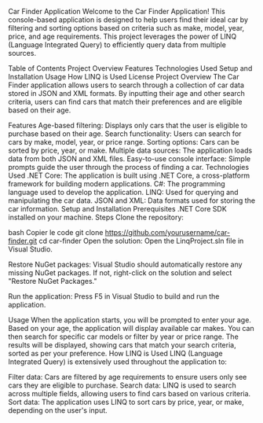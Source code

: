 Car Finder Application
Welcome to the Car Finder Application! This console-based application is designed to help users find their ideal car by filtering and sorting options based on criteria such as make, model, year, price, and age requirements. This project leverages the power of LINQ (Language Integrated Query) to efficiently query data from multiple sources.

Table of Contents
Project Overview
Features
Technologies Used
Setup and Installation
Usage
How LINQ is Used
License
Project Overview
The Car Finder application allows users to search through a collection of car data stored in JSON and XML formats. By inputting their age and other search criteria, users can find cars that match their preferences and are eligible based on their age.

Features
Age-based filtering: Displays only cars that the user is eligible to purchase based on their age.
Search functionality: Users can search for cars by make, model, year, or price range.
Sorting options: Cars can be sorted by price, year, or make.
Multiple data sources: The application loads data from both JSON and XML files.
Easy-to-use console interface: Simple prompts guide the user through the process of finding a car.
Technologies Used
.NET Core: The application is built using .NET Core, a cross-platform framework for building modern applications.
C#: The programming language used to develop the application.
LINQ: Used for querying and manipulating the car data.
JSON and XML: Data formats used for storing the car information.
Setup and Installation
Prerequisites
.NET Core SDK installed on your machine.
Steps
Clone the repository:

bash
Copier le code
git clone https://github.com/yourusername/car-finder.git
cd car-finder
Open the solution: Open the LinqProject.sln file in Visual Studio.

Restore NuGet packages: Visual Studio should automatically restore any missing NuGet packages. If not, right-click on the solution and select "Restore NuGet Packages."

Run the application: Press F5 in Visual Studio to build and run the application.

Usage
When the application starts, you will be prompted to enter your age.
Based on your age, the application will display available car makes.
You can then search for specific car models or filter by year or price range.
The results will be displayed, showing cars that match your search criteria, sorted as per your preference.
How LINQ is Used
LINQ (Language Integrated Query) is extensively used throughout the application to:

Filter data: Cars are filtered by age requirements to ensure users only see cars they are eligible to purchase.
Search data: LINQ is used to search across multiple fields, allowing users to find cars based on various criteria.
Sort data: The application uses LINQ to sort cars by price, year, or make, depending on the user's input.

